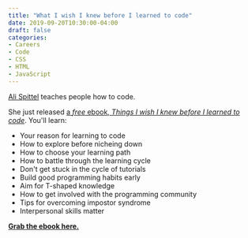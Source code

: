 ```yaml
---
title: "What I wish I knew before I learned to code"
date: 2019-09-20T10:30:00-04:00
draft: false
categories:
- Careers
- Code
- CSS
- HTML
- JavaScript
---
```


[Ali Spittel](https://welearncode.com/) teaches people how to code.

She just released [a *free* ebook, *Things I wish I knew before I learned to code*](https://ebook.welearncode.com/). You'll learn:

- Your reason for learning to code
- How to explore before nicheing down
- How to choose your learning path
- How to battle through the learning cycle
- Don't get stuck in the cycle of tutorials
- Build good programming habits early
- Aim for T-shaped knowledge
- How to get involved with the programming community
- Tips for overcoming impostor syndrome
- Interpersonal skills matter

**[Grab the ebook here.](https://ebook.welearncode.com/)**